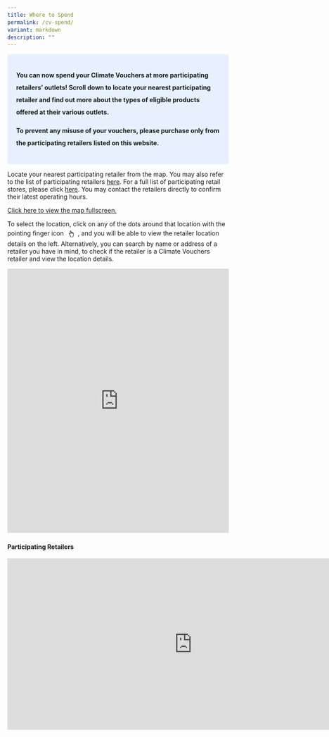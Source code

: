 ```yaml
---
title: Where to Spend
permalink: /cv-spend/
variant: markdown
description: ""
---
```

<style> .blue-box { background-color: #E6F1FD; padding: 20px; border-radius: 5px; font-weight: bold; font-size: 16x; line-height: 2;  } </style>   <p></p><div class="blue-box"> <p><b>You can now spend your Climate Vouchers at more participating retailers’ outlets! Scroll down to locate your nearest participating retailer and find out more about the types of eligible products offered at their various outlets. </b></p><p><b>To prevent any misuse of your vouchers, please purchase only from the participating retailers listed on this website.  </b></p> </div>  

<p>Locate your nearest participating retailer from the map. You may also refer to the list of participating retailers <a href="#participating-retailers"> here</a>. For a full list of participating retail stores, please click <a href="/files/List_of_Retailers___CFHP_Website_23_Jun_2025.pdf" rel="noopener noreferrer nofollow" target="\_blank">here</a>. You may contact the retailers directly to confirm their latest operating hours.</p> 

<a href="https://maps.gov.sg/spend-climatevouchers-jun2025">Click here to view the map fullscreen.</a> 

<p></p>To select the location, click on any of the dots around that location with the pointing finger icon <img style="height: 2em; width: auto; vertical-align: middle; display: inline-block;" alt="hand icon" src="/images/2025%20Apr%20Launch/hand.png">, and you will be able to view the retailer location details on the left. Alternatively, you can search by name or address of a retailer you have in mind, to check if the retailer is a Climate Vouchers retailer and view the location details.
<p></p>

<div class="iframe-wrapper">

<iframe frameborder="0" height="600" width="100%" src="https://maps.gov.sg/spend-climatevouchers"></iframe>
</div>

<h4 id="participating-retailers">Participating Retailers</h4>
<div class="iframe-wrapper">
	<iframe allowfullscreen="true" height="389" width="840" frameborder="0" src="https://docs.google.com/presentation/d/e/2PACX-1vQWqkSOtS-ABgbTxW_WzvPixZlwKsMkkX-54bOq3eu9gH1bFWLA0_C6Zk8g0ySpnA/pubembed?start=false&amp;loop=false&amp;delayms=2000"></iframe>
</div>
<p></p>